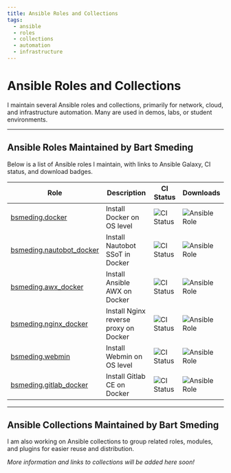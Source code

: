 ```yaml
---
title: Ansible Roles and Collections
tags:
  - ansible
  - roles
  - collections
  - automation
  - infrastructure
---
```


# Ansible Roles and Collections

I maintain several Ansible roles and collections, primarily for network, cloud, and infrastructure automation. Many are used in demos, labs, or student environments.

---

## Ansible Roles Maintained by Bart Smeding

Below is a list of Ansible roles I maintain, with links to Ansible Galaxy, CI status, and download badges.

| Role | Description | CI Status | Downloads |
| ---- | ----------- | --------- | --------- |
| [bsmeding.docker](https://galaxy.ansible.com/bsmeding/docker) | Install Docker on OS level | ![CI Status](https://github.com/bsmeding/ansible_role_docker/actions/workflows/ci.yml/badge.svg) | ![Ansible Role](https://img.shields.io/ansible/role/d/bsmeding/docker) |
| [bsmeding.nautobot_docker](https://galaxy.ansible.com/bsmeding/nautobot_docker) | Install Nautobot SSoT in Docker | ![CI Status](https://github.com/bsmeding/ansible_role_nautobot_docker/actions/workflows/ci.yml/badge.svg) | ![Ansible Role](https://img.shields.io/ansible/role/d/bsmeding/nautobot_docker) |
| [bsmeding.awx_docker](https://galaxy.ansible.com/bsmeding/awx_docker) | Install Ansible AWX on Docker | ![CI Status](https://github.com/bsmeding/ansible_role_awx_docker/actions/workflows/ci.yml/badge.svg) | ![Ansible Role](https://img.shields.io/ansible/role/d/bsmeding/awx_docker) |
| [bsmeding.nginx_docker](https://galaxy.ansible.com/bsmeding/nginx_docker) | Install Nginx reverse proxy on Docker | ![CI Status](https://github.com/bsmeding/ansible_role_nginx_docker/actions/workflows/ci.yml/badge.svg) | ![Ansible Role](https://img.shields.io/ansible/role/d/bsmeding/nginx_docker) |
| [bsmeding.webmin](https://galaxy.ansible.com/bsmeding/webmin) | Install Webmin on OS level | ![CI Status](https://github.com/bsmeding/webmin/actions/workflows/ci.yml/badge.svg) | ![Ansible Role](https://img.shields.io/ansible/role/d/bsmeding/webmin) |
| [bsmeding.gitlab_docker](https://galaxy.ansible.com/bsmeding/gitlab_docker) | Install Gitlab CE on Docker | ![CI Status](https://github.com/bsmeding/ansible_role_gitlab_docker/actions/workflows/ci.yml/badge.svg) | ![Ansible Role](https://img.shields.io/ansible/role/d/bsmeding/gitlab_docker) |

---

## Ansible Collections Maintained by Bart Smeding

I am also working on Ansible collections to group related roles, modules, and plugins for easier reuse and distribution.

*More information and links to collections will be added here soon!*

